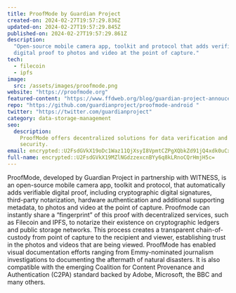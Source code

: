 ```yaml
---
title: ProofMode by Guardian Project
created-on: 2024-02-27T19:57:29.836Z
updated-on: 2024-02-27T19:57:29.845Z
published-on: 2024-02-27T19:57:29.861Z
description:
  "Open-source mobile camera app, toolkit and protocol that adds verifiable
  digital proof to photos and video at the point of capture."
tech:
  - filecoin
  - ipfs
image:
  src: /assets/images/proofmode.png
website: "https://proofmode.org"
featured-content: "https://www.ffdweb.org/blog/guardian-project-annoucement/"
repo: "https://github.com/guardianproject/proofmode-android "
twitter: "https://twitter.com/guardianproject"
category: data-storage-management
seo:
  description:
    ProofMode offers decentralized solutions for data verification and
    security.
email: encrypted::U2FsdGVkX19oDc1Waz11QjXsyI8VpmtCZPgXQbkZd91jQ4xdk0uCxl7oDSHNiTxG
full-name: encrypted::U2FsdGVkX19MZlNGdzzexcnBYy6q8kLRnoCQrHmjH5c=
---
```


ProofMode, developed by Guardian Project in partnership with WITNESS, is an open-source mobile camera app, toolkit and protocol, that automatically adds verifiable digital proof, including cryptographic digital signatures, third-party notarization, hardware authentication and additional supporting metadata, to photos and video at the point of capture. Proofmode can instantly share a “fingerprint” of this proof with decentralized services, such as Filecoin and IPFS, to notarize their existence on cryptographic ledgers and public storage networks. This process creates a transparent chain-of-custody from point of capture to the recipient and viewer, establishing trust in the photos and videos that are being viewed. ProofMode has enabled visual documentation efforts ranging from Emmy-nominated journalism investigations to documenting the aftermath of natural disasters. It is also compatible with the emerging Coalition for Content Provenance and Authentication (C2PA) standard backed by Adobe, Microsoft, the BBC and many others.
